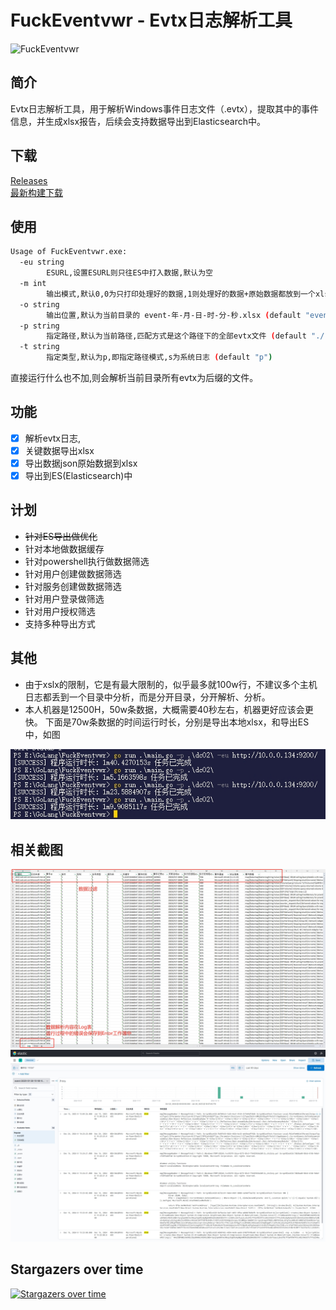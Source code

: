 # FuckEventvwr - Evtx日志解析工具
![FuckEventvwr](https://socialify.git.ci/BoyChai/FuckEventvwr/image?font=Inter&forks=1&issues=1&language=1&name=1&owner=1&pattern=Circuit+Board&pulls=1&stargazers=1&theme=Light)
## 简介
Evtx日志解析工具，用于解析Windows事件日志文件（.evtx），提取其中的事件信息，并生成xlsx报告，后续会支持数据导出到Elasticsearch中。

## 下载  
[Releases](https://github.com/BoyChai/FuckEventvwr/releases)  
[最新构建下载](https://jenkins.workstation.boychai.xyz/job/FuckEventvwr-Pipline/)

## 使用
```bash
Usage of FuckEventvwr.exe:
  -eu string
        ESURL,设置ESURL则只往ES中打入数据,默认为空
  -m int
        输出模式,默认0,0为只打印处理好的数据,1则处理好的数据+原始数据都放到一个xlsx中,2则只输出原始数据
  -o string
        输出位置,默认为当前目录的 event-年-月-日-时-分-秒.xlsx (default "event-年-月-日-时-分-秒.xlsx")
  -p string
        指定路径,默认为当前路径,匹配方式是这个路径下的全部evtx文件 (default "./")
  -t string
        指定类型,默认为p,即指定路径模式,s为系统日志 (default "p")
```
直接运行什么也不加,则会解析当前目录所有evtx为后缀的文件。

## 功能
- [x] 解析evtx日志,
- [x] 关键数据导出xlsx
- [x] 导出数据json原始数据到xlsx
- [x] 导出到ES(Elasticsearch)中

## 计划
- ~~针对ES导出做优化~~  
- 针对本地做数据缓存
- 针对powershell执行做数据筛选
- 针对用户创建做数据筛选
- 针对服务创建做数据筛选
- 针对用户登录做筛选
- 针对用户授权筛选
- 支持多种导出方式


## 其他
- 由于xslx的限制，它是有最大限制的，似乎最多就100w行，不建议多个主机日志都丢到一个目录中分析，而是分开目录，分开解析、分析。  
- 本人机器是12500H，50w条数据，大概需要40秒左右，机器更好应该会更快。
下面是70w条数据的时间运行时长，分别是导出本地xlsx，和导出ES中，如图

![speed](static/speed.png)

## 相关截图  
![xlsx](static/xlsx.png)
![Elasticsearchs](static/es.png)
## Stargazers over time
[![Stargazers over time](https://starchart.cc/BoyChai/FuckEventvwr.svg?variant=adaptive)](https://starchart.cc/BoyChai/FuckEventvwr)
